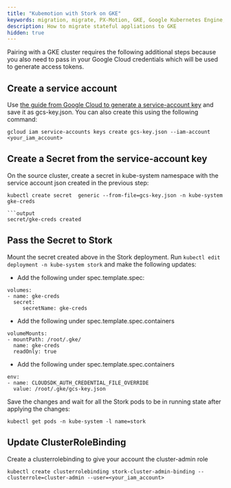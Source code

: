 ```yaml
---
title: "Kubemotion with Stork on GKE"
keywords: migration, migrate, PX-Motion, GKE, Google Kubernetes Engine, k8s, gcloud, Stork, cloud
description: How to migrate stateful appliations to GKE
hidden: true
---
```


Pairing with a GKE cluster requires the following additional steps because you also need to
pass in your Google Cloud credentials which will be used to generate access
tokens.

## Create a service account
Use [the guide from Google Cloud to generate a service-account key](https://cloud.google.com/iam/docs/creating-managing-service-account-keys)
and save it as gcs-key.json. You can also create this using the following command:

```text
gcloud iam service-accounts keys create gcs-key.json --iam-account <your_iam_account>
```

## Create a Secret from the service-account key
On the source cluster, create a secret in kube-system namespace with
the service account json created in the previous step:

```text
kubectl create secret  generic --from-file=gcs-key.json -n kube-system gke-creds

```output
secret/gke-creds created
```

## Pass the Secret to Stork
Mount the secret created above in the Stork deployment. Run `kubectl edit deployment -n kube-system stork` and make the following updates:

* Add the following under spec.template.spec:

```text
volumes:
- name: gke-creds
  secret:
     secretName: gke-creds
```

* Add the following under spec.template.spec.containers

```text
volumeMounts:
- mountPath: /root/.gke/
  name: gke-creds
  readOnly: true
```

* Add the following under spec.template.spec.containers

```text
env:
- name: CLOUDSDK_AUTH_CREDENTIAL_FILE_OVERRIDE
  value: /root/.gke/gcs-key.json
```

Save the changes and wait for all the Stork pods to be in running state after applying the
changes:

```text
kubectl get pods -n kube-system -l name=stork
```

## Update ClusterRoleBinding

Create a clusterrolebinding to give your account the cluster-admin role

```text
kubectl create clusterrolebinding stork-cluster-admin-binding --clusterrole=cluster-admin --user=<your_iam_account>
```
